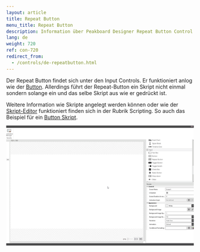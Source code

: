 ```yaml
---
layout: article
title: Repeat Button
menu_title: Repeat Button
description: Information über Peakboard Designer Repeat Button Control.
lang: de
weight: 720
ref: con-720
redirect_from:
  - /controls/de-repeatbutton.html
---
```


Der Repeat Button findet sich unter den Input Controls. 
Er funktioniert anlog wie der [Button](/controls/de-button.html). Allerdings führt der Repeat-Button ein Skript nicht einmal sondern solange ein und das selbe Skript aus wie er gedrückt ist.

Weitere Information wie Skripte angelegt werden können oder wie der [Skript-Editor](/scripting/de-script-editor.html) funktioniert finden sich in der Rubrik Scripting.
So auch das Beispiel für ein [Button Skript](https://templates.peakboard.com/Script-Example-With-Button/index).

![image_1](/assets/images/Controls/Repeat-Button/repeatbutton01.gif)